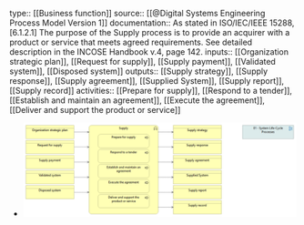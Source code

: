 type:: [[Business function]]
source:: [[@Digital Systems Engineering Process Model Version 1]]
documentation:: As stated in ISO/IEC/IEEE 15288, [6.1.2.1] The purpose of the Supply process is to provide an acquirer with a product or service that meets agreed requirements.  See detailed description in the INCOSE Handbook v.4, page 142.
inputs:: [[Organization strategic plan]], [[Request for supply]], [[Supply payment]], [[Validated system]], [[Disposed system]]
outputs:: [[Supply strategy]], [[Supply response]], [[Supply agreement]], [[Supplied System]], [[Supply report]], [[Supply record]]
activities:: [[Prepare for supply]], [[Respond to a tender]], [[Establish and maintain an agreement]], [[Execute the agreement]], [[Deliver and support the product or service]]

- ![image.png](../assets/image_1689499723294_0.png)